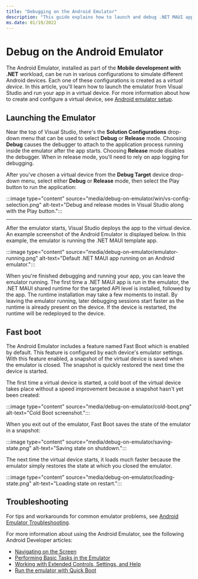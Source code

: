 ```yaml
---
title: "Debugging on the Android Emulator"
description: "This guide explains how to launch and debug .NET MAUI apps in Visual Studio using the Android Emulator."
ms.date: 01/19/2022
---
```


# Debug on the Android Emulator

The Android Emulator, installed as part of the **Mobile development with .NET** workload, can be run in various configurations to simulate different Android devices. Each one of these configurations is created as a _virtual device_. In this article, you'll learn how to launch the emulator from Visual Studio and run your app in a virtual device. For more information about how to create and configure a virtual device, see [Android emulator setup](index.md).

## Launching the Emulator

Near the top of Visual Studio, there's the **Solution Configurations** drop-down menu that can be used to select **Debug** or **Release** mode. Choosing **Debug** causes the debugger to attach to the application process running inside the emulator after the app starts. Choosing **Release** mode disables the debugger. When in release mode, you'll need to rely on app logging for debugging.

After you've chosen a virtual device from the **Debug Target** device drop-down menu, select either **Debug** or **Release** mode, then select the Play button to run the application:

:::image type="content" source="media/debug-on-emulator/win/vs-config-selection.png" alt-text="Debug and release modes in Visual Studio along with the Play button.":::

<!--

# [Visual Studio](#tab/windows)

# [Visual Studio for Mac](#tab/macos)

[![Debug and Release modes, Play button.](media/debug-on-emulator/mac/16-debug-release-sml.png)](media/debug-on-emulator/mac/16-debug-release.png#lightbox)

-->
-----

After the emulator starts, Visual Studio deploys the app to the virtual device. An example screenshot of the Android Emulator is displayed below. In this example, the emulator is running the .NET MAUI template app.

:::image type="content" source="media/debug-on-emulator/emulator-running.png" alt-text="Default .NET MAUI app running on an Android emulator.":::

When you're finished debugging and running your app, you can leave the emulator running. The first time a .NET MAUI app is run in the emulator, the .NET MAUI shared runtime for the targeted API level is installed, followed by the app. The runtime installation may take a few moments to install. By leaving the emulator running, later debugging sessions start faster as the runtime is already present on the device. If the device is restarted, the runtime will be redeployed to the device.

## Fast boot

The Android Emulator includes a feature named Fast Boot which is enabled by default. This feature is configured by each device's emulator settings. With this feature enabled, a snapshot of the virtual device is saved when the emulator is closed. The snapshot is quickly restored the next time the device is started.

The first time a virtual device is started, a cold boot of the virtual device takes place without a speed improvement because a snapshot hasn't yet been created:

:::image type="content" source="media/debug-on-emulator/cold-boot.png" alt-text="Cold Boot screenshot.":::

When you exit out of the emulator, Fast Boot saves the state of the emulator in a snapshot:

:::image type="content" source="media/debug-on-emulator/saving-state.png" alt-text="Saving state on shutdown.":::

The next time the virtual device starts, it loads much faster because the emulator simply restores the state at which you closed the emulator.

:::image type="content" source="media/debug-on-emulator/loading-state.png" alt-text="Loading state on restart.":::

<!-- This article seems very shallow. It doesn't talk about how to actually debug, it really just talks about starting the emulator. It should talk about breakpoints and the output window for logging, etc. -->

## Troubleshooting

For tips and workarounds for common emulator problems, see [Android Emulator Troubleshooting](troubleshooting.md).

For more information about using the Android Emulator, see the following Android Developer articles:

- [Navigating on the Screen](https://developer.android.com/studio/run/emulator.html#navigate)
- [Performing Basic Tasks in the Emulator](https://developer.android.com/studio/run/emulator.html#tasks)
- [Working with Extended Controls, Settings, and Help](https://developer.android.com/studio/run/emulator.html#extended)
- [Run the emulator with Quick Boot](https://developer.android.com/studio/run/emulator#quickboot)

